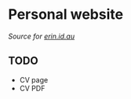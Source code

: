 # Personal website

_Source for [erin.id.au]_

[erin.id.au]: https://erin.id.au

## TODO

- CV page
- CV PDF
